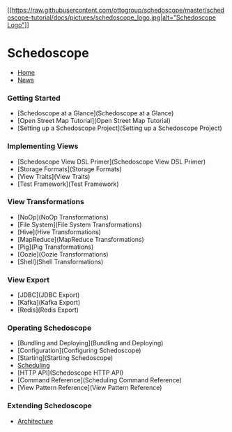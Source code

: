 [[[https://raw.githubusercontent.com/ottogroup/schedoscope/master/schedoscope-tutorial/docs/pictures/schedoscope_logo.jpg|alt="Schedoscope Logo"]]](https://schedoscope.org)

Schedoscope
===============
* [Home](Home)
* [News](News)

### Getting Started
* [Schedoscope at a Glance](Schedoscope at a Glance)
* [Open Street Map Tutorial](Open Street Map Tutorial)
* [Setting up a Schedoscope Project](Setting up a Schedoscope Project)

### Implementing Views
* [Schedoscope View DSL Primer](Schedoscope View DSL Primer)
* [Storage Formats](Storage Formats)
* [View Traits](View Traits)
* [Test Framework](Test Framework)

### View Transformations
* [NoOp](NoOp Transformations)
* [File System](File System Transformations)
* [Hive](Hive Transformations)
* [MapReduce](MapReduce Transformations)
* [Pig](Pig Transformations)
* [Oozie](Oozie Transformations)
* [Shell](Shell Transformations)

### View Export
* [JDBC](JDBC Export)
* [Kafka](Kafka Export)
* [Redis](Redis Export)

### Operating Schedoscope
* [Bundling and Deploying](Bundling and Deploying)
* [Configuration](Configuring Schedoscope)
* [Starting](Starting Schedoscope)
* [Scheduling](Scheduling)
* [HTTP API](Schedoscope HTTP API)
* [Command Reference](Scheduling Command Reference)
* [View Pattern Reference](View Pattern Reference)

### Extending Schedoscope
* [Architecture](Architecture)